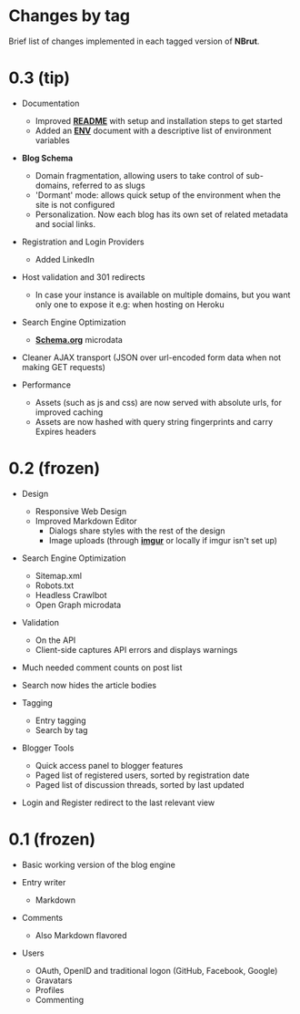 Changes by tag
==============

Brief list of changes implemented in each tagged version of **NBrut**.



0.3 (tip)
============

- Documentation
  - Improved [**README**](/README.md) with setup and installation steps to get started
  - Added an [**ENV**](/ENV.md) document with a descriptive list of environment variables

- **Blog Schema**
  - Domain fragmentation, allowing users to take control of sub-domains, referred to as slugs
  - 'Dormant' mode: allows quick setup of the environment when the site is not configured
  - Personalization. Now each blog has its own set of related metadata and social links.

- Registration and Login Providers
  - Added LinkedIn

- Host validation and 301 redirects
  - In case your instance is available on multiple domains, but you want only one to expose it
    e.g: when hosting on Heroku

- Search Engine Optimization
  - [**Schema.org**](http://schema.org) microdata

- Cleaner AJAX transport (JSON over url-encoded form data when not making GET requests)

- Performance
  - Assets (such as js and css) are now served with absolute urls, for improved caching
  - Assets are now hashed with query string fingerprints and carry Expires headers


0.2 (frozen)
============

- Design
  - Responsive Web Design
  - Improved Markdown Editor
    - Dialogs share styles with the rest of the design
    - Image uploads (through [**imgur**](http://imgur.com/) or locally if imgur isn't set up)
	
- Search Engine Optimization
  - Sitemap.xml
  - Robots.txt
  - Headless Crawlbot
  - Open Graph microdata
  
- Validation
  - On the API
  - Client-side captures API errors and displays warnings

- Much needed comment counts on post list

- Search now hides the article bodies

- Tagging
  - Entry tagging
  - Search by tag

- Blogger Tools
  - Quick access panel to blogger features
  - Paged list of registered users, sorted by registration date
  - Paged list of discussion threads, sorted by last updated

- Login and Register redirect to the last relevant view



0.1 (frozen)
============

- Basic working version of the blog engine

- Entry writer
  - Markdown

- Comments
  - Also Markdown flavored
  
- Users
  - OAuth, OpenID and traditional logon (GitHub, Facebook, Google)
  - Gravatars
  - Profiles
  - Commenting